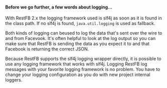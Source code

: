 <div class="rfb-callout info">
	<h4>
		Before we go further, a few words about logging...
	</h4>
	<p>
		With RestFB 2.x the logging framework used is slf4j as soon as it is found in the class path. If no slf4j is found, <code>java.util.logging</code> is used as fallback.  
	</p>
	<p>
		Both kinds of logging can beused to log the data that's sent over the wire to and from Facevook. It's often helpful to look at the log output so you can make sure that RestFB is sending the data as you expect it to and that Facebook is returning the correct JSON.
	</p>
	<p>
		Because RestFB supports the slf4j logging wrapper directly, it is possible to use any logging framework that works with slf4j. Logging RestFB log messages with your favorite logging framework is no problem. You have to change your logging configuration as you do with new project internal loggers.
	</p>
</div>
